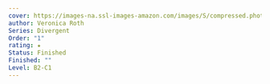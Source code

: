 ```yaml
---
cover: https://images-na.ssl-images-amazon.com/images/S/compressed.photo.goodreads.com/books/1618526890i/13335037.jpg
author: Veronica Roth
Series: Divergent
Order: "1"
rating: ★
Status: Finished
Finished: ""
Level: B2-C1
---
```








